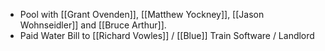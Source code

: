 - Pool with [[Grant Ovenden]], [[Matthew Yockney]], [[Jason Wohnseidler]] and [[Bruce Arthur]].
- Paid Water Bill to [[Richard Vowles]] / [[Blue]] Train Software / Landlord